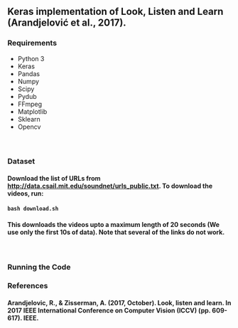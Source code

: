## Keras implementation of Look, Listen and Learn (Arandjelović et al., 2017).

### Requirements
* Python 3
* Keras
* Pandas
* Numpy
* Scipy
* Pydub
* FFmpeg
* Matplotlib
* Sklearn
* Opencv
#### </br>

### Dataset
#### Download the list of URLs from http://data.csail.mit.edu/soundnet/urls_public.txt. To download the videos, run:
#### ```bash download.sh``` 
#### This downloads the videos upto a maximum length of 20 seconds (We use only the first 10s of data). Note that several of the links do not work.
#### </br>


### Running the Code

### References
#### Arandjelovic, R., & Zisserman, A. (2017, October). Look, listen and learn. In 2017 IEEE International Conference on Computer Vision (ICCV) (pp. 609-617). IEEE.

